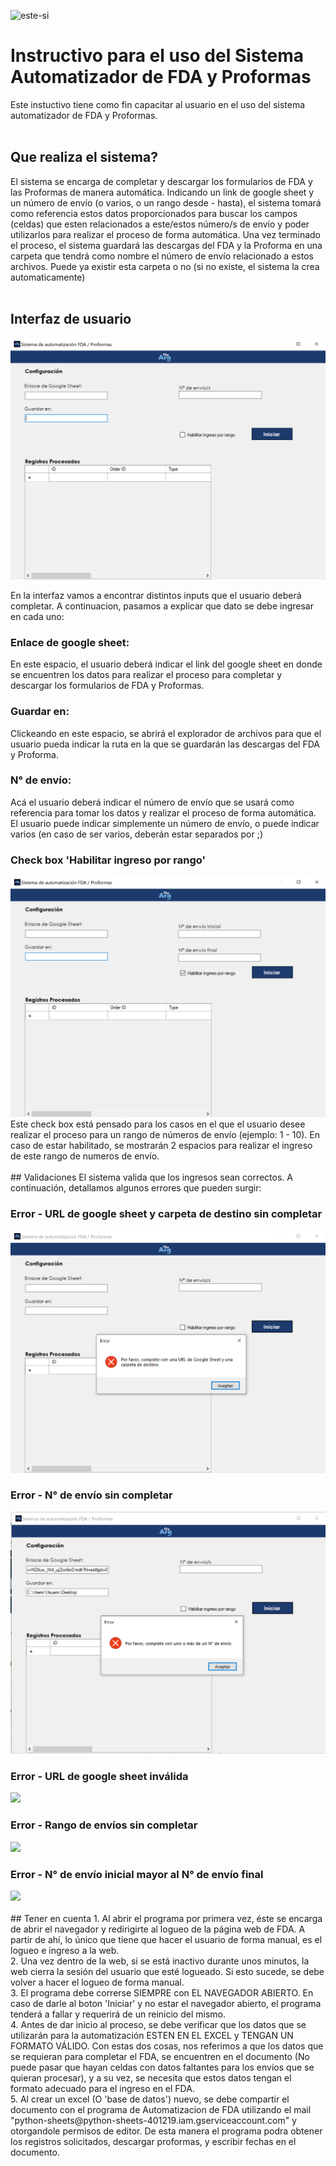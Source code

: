 ![este-si](https://github.com/Juankadev/fdadoc/assets/54191222/73747ff9-efcb-45db-9ff6-c1dcf05c5dc3)


# Instructivo para el uso del Sistema Automatizador de FDA y Proformas
Este instuctivo tiene como fin capacitar al usuario en el uso del sistema automatizador de FDA y Proformas.
<br> 
<br> 
## Que realiza el sistema?
El sistema se encarga de completar y descargar los formularios de FDA y las Proformas de manera automática. Indicando un link de google sheet y un número de envío (o varios, o un rango desde - hasta), el sistema tomará como referencia estos datos proporcionados para buscar los campos (celdas) que esten relacionados a este/estos número/s de envío y poder utilizarlos para realizar el proceso de forma automática. 
Una vez terminado el proceso, el sistema guardará las descargas del FDA y la Proforma en una carpeta que tendrá como nombre el número de envío relacionado a estos archivos. Puede ya existir esta carpeta o no (si no existe, el sistema la crea automaticamente)
<br> 
<br> 
## Interfaz de usuario
<img src="Interfaz.png"/>

En la interfaz vamos a encontrar distintos inputs que el usuario deberá completar. A continuacion, pasamos a explicar que dato se debe ingresar en cada uno:

### Enlace de google sheet:
En este espacio, el usuario deberá indicar el link del google sheet en donde se encuentren los datos para realizar el proceso para completar y descargar los formularios de FDA y Proformas.

### Guardar en:
Clickeando en este espacio, se abrirá el explorador de archivos para que el usuario pueda indicar la ruta en la que se guardarán las descargas del FDA y Proforma.

### N° de envío:
Acá el usuario deberá indicar el número de envío que se usará como referencia para tomar los datos y realizar el proceso de forma automática. El usuario puede indicar simplemente un número de envío, o puede indicar varios (en caso de ser varios, deberán estar separados por ;)

### Check box 'Habilitar ingreso por rango'
<img src="Intefraz - rango.png"/>
Este check box está pensado para los casos en el que el usuario desee realizar el proceso para un rango de números de envío (ejemplo: 1 - 10). En caso de estar habilitado, se mostrarán 2 espacios para realizar el ingreso de este rango de numeros de envío.
<br> 
<br> 
## Validaciones
El sistema valida que los ingresos sean correctos. A continuación, detallamos algunos errores que pueden surgir:

### Error - URL de google sheet y carpeta de destino sin completar
<img src="Error - URL y carpeta de destino.png"/>

### Error - N° de envío sin completar
<img src="Error - N° de envío.png"/>

### Error - URL de google sheet inválida
<img src="Error - URL inválida.png"/>

### Error - Rango de envíos sin completar
<img src="Error - Rango de envíos.png"/>

### Error - N° de envío inicial mayor al N° de envío final
<img src="Error - Rango de envío final menor que el inicial.png"/>
<br> 
<br> 
## Tener en cuenta
1. Al abrir el programa por primera vez, éste se encarga de abrir el navegador y redirigirte al logueo de la página web de FDA. A partir de ahí, lo único que tiene que hacer el usuario de forma manual, es el logueo e ingreso a la web.<br> 
2. Una vez dentro de la web, si se está inactivo durante unos minutos, la web cierra la sesión del usuario que esté logueado. Si esto sucede, se debe volver a hacer el logueo de forma manual.<br> 
3. El programa debe correrse SIEMPRE con EL NAVEGADOR ABIERTO. En caso de darle al boton 'Iniciar' y no estar el navegador abierto, el programa tenderá a fallar y requerirá de un reinicio del mismo.<br> 
4. Antes de dar inicio al proceso, se debe verificar que los datos que se utilizarán para la automatización ESTEN EN EL EXCEL y TENGAN UN FORMATO VÁLIDO. Con estas dos cosas, nos referimos a que los datos que se requieran para completar el FDA, se encuentren en el documento (No puede pasar que hayan celdas con datos faltantes para los envíos que se quieran procesar), y a su vez, se necesita que estos datos tengan el formato adecuado para el ingreso en el FDA.<br> 
5. Al crear un excel (O 'base de datos') nuevo, se debe compartir el documento con el programa de Automatizacion de FDA utilizando el mail "python-sheets@python-sheets-401219.iam.gserviceaccount.com" y otorgandole permisos de editor. De esta manera el programa podra obtener los registros solicitados, descargar proformas, y escribir fechas en el documento.<br> 
